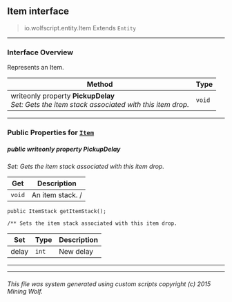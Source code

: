 ## Item __interface__

>io.wolfscript.entity.Item
>Extends `Entity`

---

### Interface Overview

Represents an Item.

Method | Type   
--- | :--- 
 writeonly property __PickupDelay__ <br> _Set: Gets the item stack associated with this item drop._ | `void`



---


### Public Properties for [`Item`](Item.md)

##### <a id='pickupdelay'></a>public  writeonly property __PickupDelay__

_Set: Gets the item stack associated with this item drop._

Get | Description
--- | --- 
`void` | An item stack. /
    public ItemStack getItemStack();

    /** Sets the item stack associated with this item drop.

Set | Type | Description  
--- | --- | --- 
delay | `int` | New delay


---
---


###### This file was system generated using custom scripts copyright (c) 2015 Mining Wolf.
	


